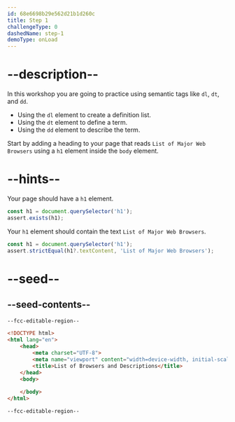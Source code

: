 ```yaml
---
id: 68e6698b29e562d21b1d260c
title: Step 1
challengeType: 0
dashedName: step-1
demoType: onLoad
---
```


# --description--

In this workshop you are going to practice using semantic tags like `dl`, `dt`, and `dd`.

- Using the `dl` element to create a definition list.
- Using the `dt` element to define a term.
- Using the `dd` element to describe the term.

Start by adding a heading to your page that reads `List of Major Web Browsers` using a `h1` element inside the `body` element.

# --hints--

Your page should have a `h1` element.

```js
const h1 = document.querySelector('h1');
assert.exists(h1);
```

Your `h1` element should contain the text `List of Major Web Browsers`.

```js
const h1 = document.querySelector('h1');
assert.strictEqual(h1?.textContent, 'List of Major Web Browsers');
```

# --seed--

## --seed-contents--

```html
--fcc-editable-region--

<!DOCTYPE html>
<html lang="en">
    <head>
        <meta charset="UTF-8">
        <meta name="viewport" content="width=device-width, initial-scale=1.0">
        <title>List of Browsers and Descriptions</title>
    </head>
    <body>
        
    </body>
</html>

--fcc-editable-region--
```
